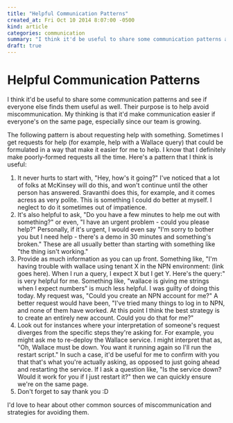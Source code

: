 ```yaml
---
title: "Helpful Communication Patterns"
created_at: Fri Oct 10 2014 8:07:00 -0500
kind: article
categories: communication
summary: "I think it'd be useful to share some communication patterns and see if everyone else finds them useful as well. Their purpose is to help avoid miscommunication. My thinking is that it'd make communication easier if everyone's on the same page, especially since our team is growing."
draft: true
---
```


# Helpful Communication Patterns

I think it'd be useful to share some communication patterns and see if everyone else finds them useful as well. Their purpose is to help avoid miscommunication. My thinking is that it'd make communication easier if everyone's on the same page, especially since our team is growing.

The following pattern is about requesting help with something. Sometimes I get requests for help (for example, help with a Wallace query) that could be formulated in a way that make it easier for me to help. I know that I definitely make poorly-formed requests all the time. Here's a pattern that I think is useful:

1. It never hurts to start with, "Hey, how's it going?" I've noticed that a lot of folks at McKinsey will do this, and won't continue until the other person has answered. Sravanthi does this, for example, and it comes acress as very polite. This is something I could do better at myself. I neglect to do it sometimes out of impatience.
2. It's also helpful to ask, "Do you have a few minutes to help me out with something?" or even, "I have an urgent problem - could you please help?" Personally, if it's urgent, I would even say "I'm sorry to bother you but I need help - there's a demo in 30 minutes and something's broken." These are all usually better than starting with something like "the thing isn't working."
3. Provide as much information as you can up front. Something like, "I'm having trouble with wallace using tenant X in the NPN environment: (link goes here). When I run a query, I expect X but I get Y. Here's the query:" is very helpful for me. Something like, "wallace is giving me strings when I expect numbers" is much less helpful. I was guilty of doing this today. My request was, "Could you create an NPN account for me?" A better request would have been, "I've tried many things to log in to NPN, and none of them have worked. At this point I think the best strategy is to create an entirely new account. Could you do that for me?"
4. Look out for instances where your interpretation of someone's request diverges from the specific steps they're asking for. For example, you might ask me to re-deploy the Wallace service. I might interpret that as, "Oh, Wallace must be down. You want it running again so I'll run the restart script." In such a case, it'd be useful for me to confirm with you that that's what you're actually asking, as opposed to just going ahead and restarting the service. If I ask a question like, "Is the service down? Would it work for you if I just restart it?" then we can quickly ensure we're on the same page.
5. Don't forget to say thank you :D

I'd love to hear about other common sources of miscommunication and strategies for avoiding them.
